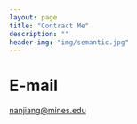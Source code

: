 ```yaml
---
layout: page
title: "Contract Me"
description: ""  
header-img: "img/semantic.jpg"  
---
```


# E-mail

nanjiang@mines.edu
